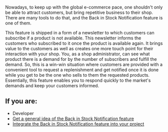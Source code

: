 Nowadays, to keep up with the global e-commerce pace, one shouldn't only be able to attract customers, but bring repetitive business to their shop. There are many tools to do that, and the Back in Stock Notification feature is one of them.

This feature is shipped in a form of a newsletter to which customers can subscribe if a product is not available. This newsletter informs the customers who subscribed to it once the product is available again. It brings value to the customers as well as creates one more touch point for their interaction with your shop. You, as a shop administrator, can see what product there is a demand for by the number of subscribers and fulfill the demand. So, this is a win-win situation where customers are provided with a convenient tool to request a replenishment and get notified once it is done while you get to be the one who sells to them the requested products. Essentially, this feature enables you to respond quickly to the market's demands and keep your customers informed.

## If you are:

<div class="mr-container">
    <div class="mr-list-container">
        <!-- col1 -->
        <div class="mr-col">
            <ul class="mr-list mr-list-green">
                <li class="mr-title">Developer</li>
                <li><a href="https://documentation.spryker.com/v5/docs/back-in-stock-notification-feature-overview" class="mr-link">Get a general idea of the Back in Stock Notification feature</a></li> 
                <li><a href="https://documentation.spryker.com/docs/en/product-is-available-again-feature-integration-201903" class="mr-link">Integrate the Back in Stock Notification feature into your project</a></li>
            </ul>
        </div>
        </div>
</div>
        
